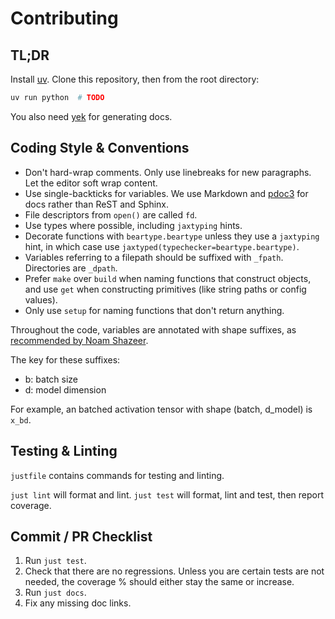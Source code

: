 # Contributing

## TL;DR

Install [uv](https://docs.astral.sh/uv/).
Clone this repository, then from the root directory:

```sh
uv run python  # TODO
```

You also need [yek](https://github.com/bodo-run/yek) for generating docs.

## Coding Style & Conventions

* Don't hard-wrap comments. Only use linebreaks for new paragraphs. Let the editor soft wrap content.
* Use single-backticks for variables. We use Markdown and [pdoc3](https://pdoc3.github.io/pdoc/) for docs rather than ReST and Sphinx.
* File descriptors from `open()` are called `fd`.
* Use types where possible, including `jaxtyping` hints.
* Decorate functions with `beartype.beartype` unless they use a `jaxtyping` hint, in which case use `jaxtyped(typechecker=beartype.beartype)`.
* Variables referring to a filepath should be suffixed with `_fpath`. Directories are `_dpath`.
* Prefer `make` over `build` when naming functions that construct objects, and use `get` when constructing primitives (like string paths or config values).
* Only use `setup` for naming functions that don't return anything.

Throughout the code, variables are annotated with shape suffixes, as [recommended by Noam Shazeer](https://medium.com/@NoamShazeer/shape-suffixes-good-coding-style-f836e72e24fd).

The key for these suffixes:

* b: batch size
* d: model dimension

For example, an batched activation tensor with shape (batch, d_model) is `x_bd`.

## Testing & Linting

`justfile` contains commands for testing and linting.

`just lint` will format and lint.
`just test` will format, lint and test, then report coverage.

## Commit / PR Checklist

1. Run `just test`.
2. Check that there are no regressions. Unless you are certain tests are not needed, the coverage % should either stay the same or increase.
3. Run `just docs`.
4. Fix any missing doc links.
